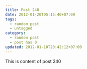 ```yaml
---
title: Post 240
date: 2012-01-20T05:15:40+07:00
tags:
  - random post
  - untagged
category:
  - random post
  - post has 0
updated: 2012-01-10T20:42:12+07:00
---
```

This is content of post 240